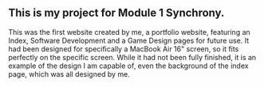 ## This is my project for Module 1 Synchrony.

This was the first website created by me, a portfolio website, featuring an Index, Software Development and a Game Design pages for future use. It had been designed for specifically a MacBook Air 16" screen, so it fits perfectly on the specific screen. While it had not been fully finished, it is an example of the design I am capable of, even the background of the index page, which was all designed by me.
